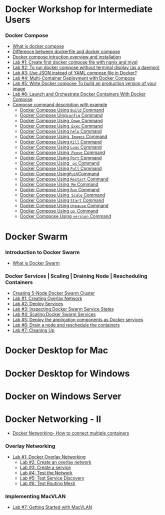 # Docker Workshop for Intermediate Users

### Docker Compose
- [What is docker compose]()<br>
- [ Difference between dockerfile and docker compose ]()<br>
- [ Docker compose intruction overview and installation ]()<br>
- [Lab #1: Create first docker compose file with ngnix and myql]()<br>
- [Lab #2: To run docker compose without terminal display (as a daemon) ]()<br> 
- [Lab #3: Use JSON instead of YAML compose file in Docker?]()<br>
- [Lab #4: Multi-Container Deployment with Docker Compose ]()<br>
- [Lab #5: Write Docker compose To build an production version of your image]()<br>
- [Lab #6: Launch and Orchestrate Docker Containers With Docker Compose ]()<br>
- [Compose command description with example]()<br>
     - [ Docker Compose Using `Build` Command ]()<br>
     - [ Docker Compose Uing`config` Command ]()<br>
     - [ Docker Compose Using` Down` Command  ]()<br>
     - [ Docker Compose Using` Exec` Command ]()<br>
     - [ Docker Compose Using `help` Command ]()<br>
     - [ Docker Compose Using` Images` Command ]()<br>
     - [ Docker Compose Using `Kill` Command ]()<br>
     - [ Docker Compose Using `Logs` Command ]()<br>
     - [ Docker Compose Using` Pause` Command ]()<br>
     - [ Docker Compose Using `Port` Command ]()<br>
     - [ Docker Compose Using ` ps` Command ]()<br>
     - [ Docker Compose Using `Pull` Command ]()<br>
     - [ Docker Compose Using` Push `Command ]()<br>
     - [ Docker Compose Using `Restart` Command ]()<br>
     - [ Docker Compose Using` Rm` Command ]()<br>
     - [ Docker Compose Using `Run` Command ]()<br>
     - [ Docker Compose Using` Scale` Command]()<br>
     - [ Docker Compose Using `Start` Command]()<br>
     - [ Docker Compose Using `Unpause` Command ]()<br>
     - [ Docker Compose Using `up `Command ]()<br>
     - [ Docker Comopose Using `version` Command]()<br>


# Docker Swarm

### Introduction to Docker Swarm

- [What is Docker Swarm](./what-is-docker-swarm.md)<br>

### Docker Services | Scaling | Draining Node | Rescheduling Containers

- [Creating 5-Node Docker Swarm Cluster](./getting-started-with-swarm.md)<br>
- [Lab #1: Creating Overlay Network](./lab1-docker-network-overlay.md)<br>
- [Lab #2: Deploy Services ](./lab2-deploy-services.md)<br>
- [Lab #3: Inspecting Docker Swarm Service States](./lab3-inspect-services.md)<br>
- [Lab #4: Scaling Docker Swarm Services](./lab4-scaling-services.md)<br>
- [Lab #5: Deploy the application components as Docker services ](./lab5-deploy-app-component-as-docker-services.md)<br>
- [Lab #6: Drain a node and reschedule the containers](./lab6-drain-a-node-reschedule-md)<br>
- [Lab #7: Cleaning Up ](./lab7-cleaning-up.md)<br>




# Docker Desktop for Mac


# Docker Desktop for Windows


# Docker on Windows Server



# Docker Networking - II

- [Docker Networking- How to connect multiple containers]()<br>

### Overlay Networking

- [Lab #1: Docker Overlay Networking]()
   - [Lab #2: Create an overlay network]()
   - [Lab #3: Create a service]()
   - [Lab #4: Test the Network]()
   - [Lab #5: Test Service Discovery]()
   - [Lab #6: Test Routing Mesh]()

### Implementing MacVLAN

- [Lab #7: Getting Started with MacVLAN](networking/lab7-macvlan.md)
 
